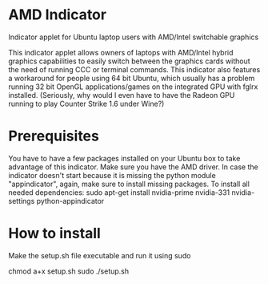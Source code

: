 AMD Indicator
=============

Indicator applet for Ubuntu laptop users with AMD/Intel switchable graphics

This indicator applet allows owners of laptops with AMD/Intel hybrid graphics capabilities to
easily switch between the graphics cards without the need of running CCC or terminal commands.
This indicator also features a workaround for people using 64 bit Ubuntu, which usually has
a problem running 32 bit OpenGL applications/games on the integrated GPU with fglrx installed.
(Seriously, why would I even have to have the Radeon GPU running to play Counter Strike 1.6 under Wine?)

Prerequisites
==============
You have to have a few packages installed on your Ubuntu box to take advantage of this indicator.
Make sure you have the AMD driver. In case the indicator doesn't start because it is missing the python module "appindicator", again, make sure to install missing packages. To install all needed dependencies:
sudo apt-get install nvidia-prime nvidia-331 nvidia-settings python-appindicator

How to install
==============

Make the setup.sh file executable and run it using sudo

chmod a+x setup.sh
sudo ./setup.sh
